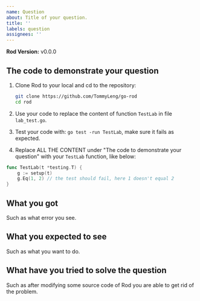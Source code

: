```yaml
---
name: Question
about: Title of your question.
title: ''
labels: question
assignees: ''
---
```


**Rod Version:** v0.0.0

## The code to demonstrate your question

1. Clone Rod to your local and cd to the repository:

   ```bash
   git clone https://github.com/TommyLeng/go-rod
   cd rod
   ```

1. Use your code to replace the content of function `TestLab` in file `lab_test.go`.

1. Test your code with: `go test -run TestLab`, make sure it fails as expected.

1. Replace ALL THE CONTENT under "The code to demonstrate your question" with your `TestLab` function, like below:

```go
func TestLab(t *testing.T) {
    g := setup(t)
    g.Eq(1, 2) // the test should fail, here 1 doesn't equal 2
}
```

## What you got

Such as what error you see.

## What you expected to see

Such as what you want to do.

## What have you tried to solve the question

Such as after modifying some source code of Rod you are able to get rid of the problem.
